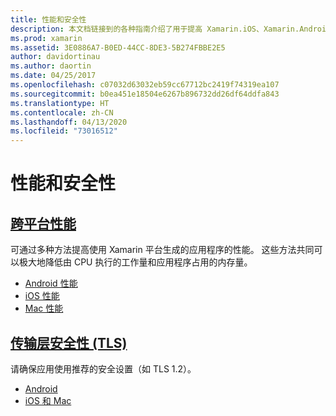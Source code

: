 ```yaml
---
title: 性能和安全性
description: 本文档链接到的各种指南介绍了用于提高 Xamarin.iOS、Xamarin.Android 和 Xamarin.Mac 应用程序性能的技术。
ms.prod: xamarin
ms.assetid: 3E0886A7-B0ED-44CC-8DE3-5B274FBBE2E5
author: davidortinau
ms.author: daortin
ms.date: 04/25/2017
ms.openlocfilehash: c07032d63032eb59cc67712bc2419f74319ea107
ms.sourcegitcommit: b0ea451e18504e6267b896732dd26df64ddfa843
ms.translationtype: HT
ms.contentlocale: zh-CN
ms.lasthandoff: 04/13/2020
ms.locfileid: "73016512"
---
```

# <a name="performance-and-security"></a>性能和安全性

## <a name="cross-platform-performance"></a>[跨平台性能](memory-perf-best-practices.md)

可通过多种方法提高使用 Xamarin 平台生成的应用程序的性能。 这些方法共同可以极大地降低由 CPU 执行的工作量和应用程序占用的内存量。

- [Android 性能](~/android/deploy-test/performance.md?context=xamarin/cross-platform)
- [iOS 性能](~/ios/deploy-test/performance.md?context=xamarin/cross-platform)
- [Mac 性能](~/mac/deploy-test/performance.md?context=xamarin/cross-platform)

## <a name="transport-layer-security-tls"></a>[传输层安全性 (TLS)](~/cross-platform/app-fundamentals/transport-layer-security.md)

请确保应用使用推荐的安全设置（如 TLS 1.2）。

- [Android](~/android/app-fundamentals/http-stack.md?context=xamarin/cross-platform)
- [iOS 和 Mac](~/cross-platform/macios/http-stack.md?context=xamarin/cross-platform)
